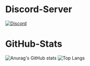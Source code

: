 # Discord-Server
[![Discord](https://img.shields.io/discord/898766854552690789?label=hypecord&logo=discord&style=for-the-badge)](https://hypecord.de/discord)

# GitHub-Stats
![Anurag's GitHub stats](https://github-readme-stats.vercel.app/api?username=snasyde&theme=tokyonight&show_icons=true)
![Top Langs](https://github-readme-stats.vercel.app/api/top-langs/?username=snasyde&theme=tokyonight&show_icons=true)
